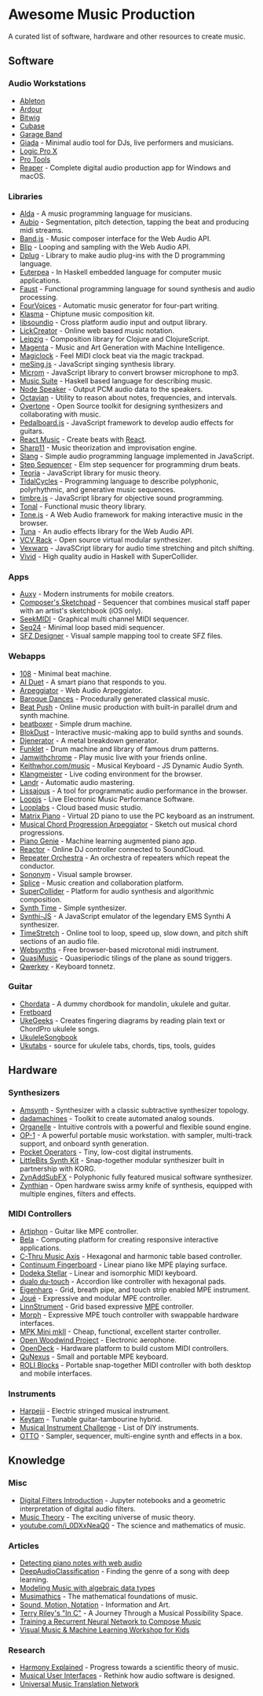 # Awesome Music Production

A curated list of software, hardware and other resources to create music.


## Software

### Audio Workstations

- [Ableton]
- [Ardour]
- [Bitwig]
- [Cubase]
- [Garage Band]
- [Giada] - Minimal audio tool for DJs, live performers and musicians.
- [Logic Pro X]
- [Pro Tools]
- [Reaper] - Complete digital audio production app for Windows and macOS.

[Ableton]: https://ableton.com/live
[Ardour]: https://ardour.org
[Bitwig]: https://www.bitwig.com/
[Cubase]: http://steinberg.net/en/products/cubase
[Garage Band]: https://apple.com/mac/garageband
[Giada]: https://www.giadamusic.com
[Logic Pro X]: https://apple.com/logic-pro
[Pro Tools]: http://avid.com/products/pro-tools-software
[Reaper]: http://reaper.fm


### Libraries

- [Alda] - A music programming language for musicians.
- [Aubio] - Segmentation, pitch detection, tapping the beat
    and producing midi streams.
- [Band.js] - Music composer interface for the Web Audio API.
- [Blip] - Looping and sampling with the Web Audio API.
- [Dplug] - Library to make audio plug-ins with the D programming language.
- [Euterpea] - In Haskell embedded language for computer music applications.
- [Faust] - Functional programming language
    for sound synthesis and audio processing.
- [FourVoices] - Automatic music generator for four-part writing.
- [Klasma] - Chiptune music composition kit.
- [libsoundio] - Cross platform audio input and output library.
- [LickCreator] - Online web based music notation.
- [Leipzig] - Composition library for Clojure and ClojureScript.
- [Magenta] - Music and Art Generation with Machine Intelligence.
- [Magiclock] - Feel MIDI clock beat via the magic trackpad.
- [meSing.js] - JavaScript singing synthesis library.
- [Microm] - JavaScript library to convert browser microphone to mp3.
- [Music Suite] - Haskell based language for describing music.
- [Node Speaker] - Output PCM audio data to the speakers.
- [Octavian] - Utility to reason about notes, frequencies, and intervals.
- [Overtone] - Open Source toolkit for designing synthesizers
    and collaborating with music.
- [Pedalboard.js] - JavaScript framework to develop audio effects for guitars.
- [React Music] - Create beats with [React].
- [Sharp11] - Music theorization and improvisation engine.
- [Slang] - Simple audio programming language implemented in JavaScript.
- [Step Sequencer] - Elm step sequencer for programming drum beats.
- [Teoria] - JavaScript library for music theory.
- [TidalCycles] - Programming language to describe polyphonic, polyrhythmic,
    and generative music sequences.
- [timbre.js] - JavaScript library for objective sound programming.
- [Tonal] - Functional music theory library.
- [Tone.js] - A Web Audio framework for making interactive music in the browser.
- [Tuna] - An audio effects library for the Web Audio API.
- [VCV Rack] - Open source virtual modular synthesizer.
- [Vexwarp] - JavaSCript library for audio time stretching and pitch shifting.
- [Vivid] - High quality audio in Haskell with SuperCollider.

[Alda]: https://github.com/alda-lang/alda
[Aubio]: https://aubio.org
[Band.js]: https://github.com/meenie/band.js
[Blip]: http://jshanley.github.io/blip
[Dplug]: https://github.com/AuburnSounds/dplug
[Euterpea]: http://www.euterpea.com
[Faust]: https://faust.grame.fr
[FourVoices]: https://github.com/erickim555/FourVoices
[Klasma]: https://github.com/hdgarrood/klasma
[Leipzig]: https://github.com/ctford/leipzig
[libsoundio]: http://libsound.io
[LickCreator]: https://twitter.com/lickcreator
[Magenta]: https://magenta.tensorflow.org
[Magiclock]: https://github.com/faroit/magiclock
[meSing.js]: https://github.com/usdivad/mesing
[Microm]: https://github.com/zzarcon/microm
[Music Suite]: http://music-suite.github.io
[Node Speaker]: https://github.com/TooTallNate/node-speaker
[Octavian]: https://github.com/stevekinney/octavian
[Overtone]: https://github.com/overtone/overtone
[Pedalboard.js]: https://github.com/dashersw/pedalboard.js
[React Music]: https://github.com/FormidableLabs/react-music
[React]: https://reactjs.org/
[Sharp11]: https://github.com/jsrmath/sharp11
[Slang]: http://slang.kylestetz.com
[Step Sequencer]: https://github.com/bholtbholt/step-sequencer
[Teoria]: https://github.com/saebekassebil/teoria
[TidalCycles]: https://tidalcycles.org
[timbre.js]: https://mohayonao.github.io/timbre.js/
[Tonal]: https://github.com/danigb/tonal
[Tone.js]: https://github.com/Tonejs/Tone.js
[Tuna]: https://github.com/Theodeus/tuna
[VCV Rack]: https://vcvrack.com
[Vexwarp]: https://github.com/0xfe/vexwarp
[Vivid]: https://vivid-synth.com


### Apps

- [Auxy] - Modern instruments for mobile creators.
- [Composer's Sketchpad] - Sequencer that combines musical staff paper
    with an artist's sketchbook (iOS only).
- [SeekMIDI] - Graphical multi channel MIDI sequencer.
- [Seq24] - Minimal loop based midi sequencer.
- [SFZ Designer] - Visual sample mapping tool to create SFZ files.

[Auxy]: http://auxy.co
[Composer's Sketchpad]: http://composerssketchpad.com
[SeekMIDI]: https://oldtechaa.github.io/SeekMIDI/
[Seq24]: http://filter24.org/seq24/
[SFZ Designer]: http://mildon.me/sfzdesigner


### Webapps

- [108] - Minimal beat machine.
- [AI Duet] - A smart piano that responds to you.
- [Arpeggiator] - Web Audio Arpeggiator.
- [Baroque Dances] - Procedurally generated classical music.
- [Beat Push] - Online music production with built-in
    parallel drum and synth machine.
- [beatboxer] - Simple drum machine.
- [BlokDust] - Interactive music-making app to build synths and sounds.
- [Djenerator] - A metal breakdown generator.
- [Funklet] - Drum machine and library of famous drum patterns.
- [Jamwithchrome] - Play music live with your friends online.
- [Keithwhor.com/music] - Musical Keyboard - JS Dynamic Audio Synth.
- [Klangmeister] - Live coding environment for the browser.
- [Landr] - Automatic audio mastering.
- [Lissajous] - A tool for programmatic audio performance in the browser.
- [Loopjs] - Live Electronic Music Performance Software.
- [Looplabs] - Cloud based music studio.
- [Matrix Piano] - Virtual 2D piano to use the PC keyboard as an instrument.
- [Musical Chord Progression Arpeggiator] -
    Sketch out musical chord progressions.
- [Piano Genie] - Machine learning augmented piano app.
- [Reactor] - Online DJ controller connected to SoundCloud.
- [Repeater Orchestra] - An orchestra of repeaters which repeat the conductor.
- [Sononym] - Visual sample browser.
- [Splice] - Music creation and collaboration platform.
- [SuperCollider] - Platform for audio synthesis and algorithmic composition.
- [Synth Time] - Simple synthesizer.
- [Synthi-JS] - A JavaScript emulator of the legendary EMS Synthi A synthesizer.
- [TimeStretch] - Online tool to loop, speed up, slow down,
    and pitch shift sections of an audio file.
- [Websynths] - Free browser-based microtonal midi instrument.
- [QuasiMusic] - Quasiperiodic tilings of the plane as sound triggers.
- [Qwerkey] - Keyboard tonnetz.

[108]: https://martinwecke.de/108/
[AI Duet]: https://experiments.withgoogle.com/ai-duet
[Arpeggiator]: http://arpeggiator.desandro.com
[Baroque Dances]: http://devinrothmusic.com/baroquedances/
[Beat Push]: https://beatpush.com/
[beatboxer]: https://sig.gy/beatboxer/
[BlokDust]: https://blokdust.com
[Djenerator]: http://djen.co
[Funklet]: http://funklet.com
[Jamwithchrome]: http://jamwithchrome.com
[Keithwhor.com/music]: http://keithwhor.com/music
[Klangmeister]: http://ctford.github.io/klangmeister
[Landr]: https://www.landr.com
[Lissajous]: https://github.com/kylestetz/lissajous
[Loopjs]: http://loopjs.com
[Looplabs]: https://looplabs.com
[Matrix Piano]: http://www.markllet.de/matrix_piano/
[Musical Chord Progression Arpeggiator]:
    https://codepen.io/jakealbaugh/pen/qNrZyw
[Piano Genie]: https://piano-genie.glitch.me
[Reactor]: https://lukeandersen.github.io/reactor
[Repeater Orchestra]: https://codepen.io/barefootfunk/pen/ZWoLmo
[Sononym]: https://www.sononym.net
[Splice]: https://splice.com
[SuperCollider]: https://supercollider.github.io
[Synth Time]: http://codepen.io/mattgreenberg/pen/gPdqBb
[Synthi-JS]: http://alexnisnevich.github.io/synthi-js
[TimeStretch]: https://29a.ch/timestretch/
[Websynths]: http://websynths.com
[Qwerkey]: http://some1else.github.io/qwerkey
[QuasiMusic]: http://www.gregegan.net/APPLETS/34/34.html


### Guitar

- [Chordata] - A dummy chordbook for mandolin, ukulele and guitar.
- [Fretboard]
- [UkeGeeks] - Creates fingering diagrams by reading plain text
    or ChordPro ukulele songs.
- [UkuleleSongbook]
- [Ukutabs] - source for ukulele tabs, chords, tips, tools, guides

[Chordata]: https://github.com/starenka/chordata
[Fretboard]: https://github.com/AlexMost/fretboard
[UkeGeeks]: https://github.com/buzcarter/UkeGeeks
[UkuleleSongbook]: https://github.com/casertap/UkuleleSongbook
[Ukutabs]: https://ukutabs.com


## Hardware

### Synthesizers

- [Amsynth] - Synthesizer with a classic subtractive synthesizer topology.
- [dadamachines] - Toolkit to create automated analog sounds.
- [Organelle] - Intuitive controls with a powerful and flexible sound engine.
- [OP-1] - A powerful portable music workstation.
    with sampler, multi-track support, and onboard synth generation.
- [Pocket Operators] - Tiny, low-cost digital instruments.
- [LittleBits Synth Kit] - Snap-together modular synthesizer
    built in partnership with KORG.
- [ZynAddSubFX] - Polyphonic fully featured musical software synthesizer.
- [Zynthian] - Open hardware swiss army knife of synthesis,
    equipped with multiple engines, filters and effects.

[Amsynth]: https://amsynth.github.io
[dadamachines]: https://dadamachines.com
[Organelle]: https://critterandguitari.com/products/organelle
[OP-1]: https://www.teenageengineering.com/products/op-1
[Pocket Operators]: https://www.teenageengineering.com/products/po
[LittleBits Synth Kit]: https://shop.littlebits.cc/products/synth-kit
[ZynAddSubFX]: https://github.com/zynaddsubfx/zynaddsubfx
[Zynthian]: http://zynthian.org


### MIDI Controllers

- [Artiphon] - Guitar like MPE controller.
- [Bela] - Computing platform for creating responsive interactive applications.
- [C-Thru Music Axis] - Hexagonal and harmonic table based controller.
- [Continuum Fingerboard] - Linear piano like MPE playing surface.
- [Dodeka Stellar] - Linear and isomorphic MIDI keyboard.
- [dualo du-touch] - Accordion like controller with hexagonal pads.
- [Eigenharp] - Grid, breath pipe, and touch strip enabled MPE instrument.
- [Joué] - Expressive and modular MPE controller.
- [LinnStrument] - Grid based expressive [MPE] controller.
- [Morph] - Expressive MPE touch controller with swappable hardware interfaces.
- [MPK Mini mkII] - Cheap, functional, excellent starter controller.
- [Open Woodwind Project] - Electronic aerophone.
- [OpenDeck] - Hardware platform to build custom MIDI controllers.
- [QuNexus] - Small and portable MPE keyboard.
- [ROLI Blocks] - Portable snap-together MIDI controller
    with both desktop and mobile interfaces.

[Artiphon]: https://artiphon.com
[Bela]: https://bela.io
[C-Thru Music Axis]: http://c-thru-music.com
[Continuum Fingerboard]: https://www.hakenaudio.com/continuum-fingerboard
[Dodeka Stellar]: https://www.dodekamusic.com/stellar/
[dualo du-touch]: https://dualo.org
[Eigenharp]: http://www.eigenlabs.com/info/
[Joué]: https://www.play-joue.com/en/
[LinnStrument]: http://www.rogerlinndesign.com/linnstrument.html
[Morph]: https://sensel.com/pages/the-sensel-morph
[MPK Mini mkII]:
    http://www.akaipro.com/products/keyboard-controllers/mpk-mini-mkii
[MPE]: https://roli.com/mpe
[Open Woodwind Project]: https://hackaday.io/project/2992-the-open-woodwind-project
[OpenDeck]: https://shanteacontrols.com
[QuNexus]: https://www.keithmcmillen.com/products/qunexus/
[ROLI Blocks]: https://roli.com/products/blocks/


### Instruments

- [Harpejji] - Electric stringed musical instrument.
- [Keytam] - Tunable guitar-tambourine hybrid.
- [Musical Instrument Challenge][inst-challenge] - List of DIY instruments.
- [OTTO] - Sampler, sequencer, multi-engine synth and effects in a box.

[Harpejji]: https://www.marcodi.com/collections/standard-series
[inst-challenge]: https://hackaday.io/submissions/prize2018_instrument/list
[Keytam]: https://www.keytam-drum.com
[OTTO]: https://github.com/topisani/OTTO


## Knowledge

### Misc

- [Digital Filters Introduction] - Jupyter notebooks
    and a geometric interpretation of digital audio filters.
- [Music Theory] - The exciting universe of music theory.
- [youtube.com/i_0DXxNeaQ0] - The science and mathematics of music.

[Digital Filters Introduction]:
    https://karlhiner.com/jupyter_notebooks/intro_to_digital_filters/
[Music Theory]: https://ianring.com/musictheory/
[youtube.com/i_0DXxNeaQ0]: http://youtube.com/watch?v=i_0DXxNeaQ0


### Articles

- [Detecting piano notes with web audio][detect-notes]
- [DeepAudioClassification] - Finding the genre of a song with deep learning.
- [Modeling Music with algebraic data types][modeling-music]
- [Musimathics] - The mathematical foundations of music.
- [Sound, Motion, Notation] - Information and Art.
- [Terry Riley's "In C"] - A Journey Through a Musical Possibility Space.
- [Training a Recurrent Neural Network to Compose Music][abc-rnn]
- [Visual Music & Machine Learning Workshop for Kids][vm-workshop]

[abc-rnn]: https://maraoz.com/2016/02/02/abc-rnn/
[DeepAudioClassification]:
    https://hackernoon.com/finding-the-genre-of-a-song-with-deep-learning-da8f59a61194
[detect-notes]: https://hackernoon.com/a-web-audio-experiment-666743e16679
[modeling-music]: https://reasonablypolymorphic.com/blog/modeling-music/
[Musimathics]: http://www.musimathics.com/
[Sound, Motion, Notation]:
    https://nextjournal.com/schmudde/sound-motion-notation
[Terry Riley's "In C"]:
    http://teropa.info/blog/2017/01/23/terry-rileys-in-c.html
[vm-workshop]:
    https://becominghuman.ai/visual-music-machine-learning-workshop-for-kids-a90c957dab33


### Research

- [Harmony Explained] - Progress towards a scientific theory of music.
- [Musical User Interfaces] - Rethink how audio software is designed.
- [Universal Music Translation Network]

[Harmony Explained]: https://arxiv.org/abs/1202.4212v2
[Musical User Interfaces]: https://arthurcarabott.com/mui/
[Universal Music Translation Network]:
    https://research.fb.com/facebook-researchers-use-ai-to-turn-whistles-into-orchestral-music-and-power-other-musical-translations/
